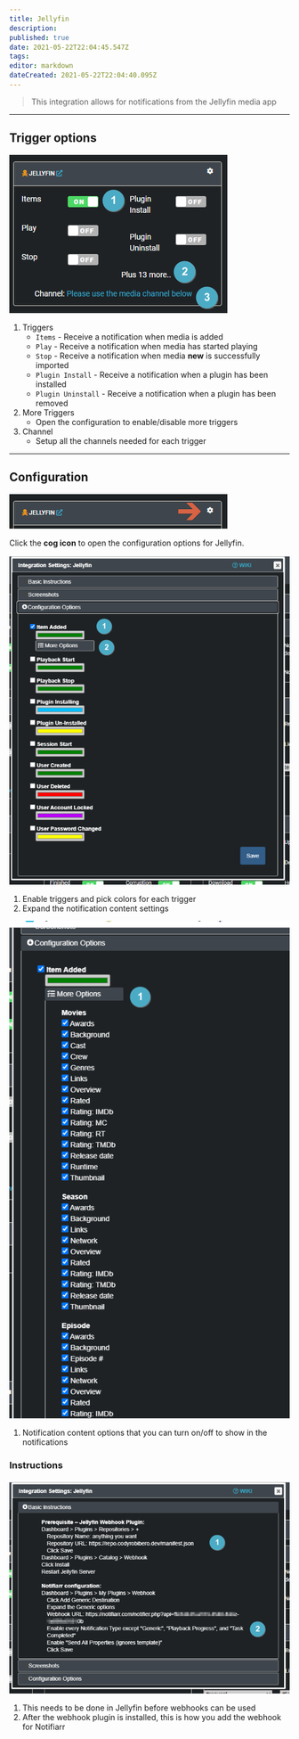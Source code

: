 ```yaml
---
title: Jellyfin
description: 
published: true
date: 2021-05-22T22:04:45.547Z
tags: 
editor: markdown
dateCreated: 2021-05-22T22:04:40.095Z
---
```


> This integration allows for notifications from the Jellyfin media app

---

## Trigger options

![trigger-channels.png](/jellyfin/trigger-channels.png)

1. Triggers
    - `Items` - Receive a notification when media is added
    - `Play` - Receive a notification when media has started playing
    - `Stop` - Receive a notification when media **new** is successfully imported
    - `Plugin Install` - Receive a notification when a plugin has been installed
    - `Plugin Uninstall` - Receive a notification when a plugin has been removed
1. More Triggers
    - Open the configuration to enable/disable more triggers
1. Channel
    - Setup all the channels needed for each trigger

---

## Configuration

![open-configuration.png](/jellyfin/open-configuration.png)

Click the **cog icon** to open the configuration options for Jellyfin.

![configuration.png](/jellyfin/configuration.png)

1. Enable triggers and pick colors for each trigger
1. Expand the notification content settings

![configuration-2.png](/jellyfin/configuration-2.png)

1. Notification content options that you can turn on/off to show in the notifications

### Instructions

![instructions.png](/jellyfin/instructions.png)

1. This needs to be done in Jellyfin before webhooks can be used
1. After the webhook plugin is installed, this is how you add the webhook for Notifiarr
